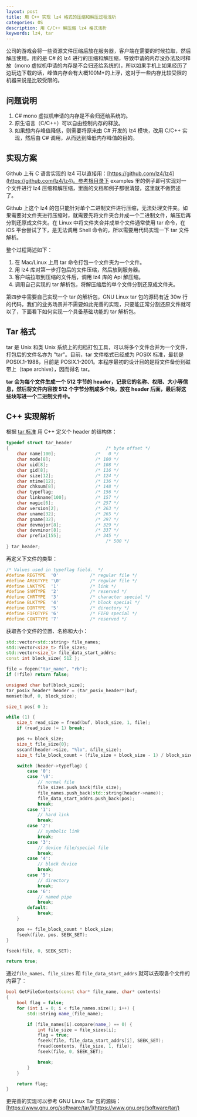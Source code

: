 ```yaml
---
layout: post
title: 用 C++ 实现 lz4 格式的压缩和解压过程浅析
categories: OS
description: 用 C/C++ 解压缩 lz4 格式浅析
keywords: lz4, tar
---
```


公司的游戏会将一些资源文件压缩后放在服务器，客户端在需要的时候拉取，然后解压使用。用的是 C# 的 lz4 进行的压缩和解压缩，导致申请的内存没办法及时释放（mono 虚拟机申请的内存是不会归还给系统的)，所以如果手机上如果经历了边玩边下载的话，峰值内存会有大概100M+的上浮，这对于一些内存比较受限的机器来说是比较受限的。


## 问题说明

1. C# mono 虚拟机申请的内存是不会归还给系统的。
2. 原生语言（C/C++）可以自由控制内存的释放。
3. 如果想内存峰值降低，则需要将原来由 C# 开发的 lz4 模块，改用 C/C++ 实现，然后由 C# 调用，从而达到降低内存峰值的目的。

## 实现方案
Github 上有 C 语言实现的 lz4 可以直接用：[https://github.com/lz4/lz4](https://github.com/lz4/lz4)。参考根目录下 examples 里的例子即可实现对一个文件进行 lz4 压缩和解压缩，里面的文档和例子都很清楚，这里就不做赘述了。

Github 上这个 lz4 的包只能针对单个二进制文件进行压缩，无法处理文件夹。如果需要对文件夹进行压缩时，就需要先将文件夹合并成一个二进制文件，解压后再分割还原成文件夹。在 Linux 中将文件夹合并成单个文件通常使用 tar 命令，在 iOS 平台尝试了下，是无法调用 Shell 命令的，所以需要用代码实现一下 tar 文件解析。

整个过程简述如下：
1. 在 Mac/Linux 上用 tar 命令打包一个文件夹为一个文件。
2. 用 lz4 库对第一步打包后的文件压缩，然后放到服务器。
3. 客户端拉取到压缩的文件后，调用 lz4 库的 Api 解压缩。
4. 调用自己实现的 tar 解析包，将解压缩后的单个文件分割还原成文件夹。

第四步中需要自己实现一个 tar 的解析包，GNU Linux tar 包的源码有近 30w 行的代码，我们的业务场景并不需要如此完善的实现，只要能正常分割还原文件就可以了，下面看下如何实现一个具备基础功能的 tar 解析包。

## Tar 格式
tar 是 Unix 和类 Unix 系统上的归档打包工具，可以将多个文件合并为一个文件，打包后的文件名亦为 "tar"。目前，tar 文件格式已经成为 POSIX 标准，最初是 POSIX.1-1988，目前是 POSIX.1-2001。本程序最初的设计目的是将文件备份到磁带上（tape archive），因而得名 tar。

**tar 会为每个文件生成一个 512 字节的 header，记录它的名称、权限、大小等信息，然后将文件内容按 512 个字节分割成多个块，放在 header 后面，最后将这些块写进一个二进制文件中。**

## C++ 实现解析

根据 [tar 标准](https://www.ibm.com/support/knowledgecenter/sv/ssw_aix_71/filesreference/tar.h.html) 用 C++ 定义个 header 的结构体：
```c
typedef struct tar_header
{                                     /* byte offset */
	char name[100];               /*   0 */
	char mode[8];                 /* 100 */
	char uid[8];                  /* 108 */
	char gid[8];                  /* 116 */
	char size[12];                /* 124 */
	char mtime[12];               /* 136 */
	char chksum[8];               /* 148 */
	char typeflag;                /* 156 */
	char linkname[100];           /* 157 */
	char magic[6];                /* 257 */
	char version[2];              /* 263 */
	char uname[32];               /* 265 */
	char gname[32];               /* 297 */
	char devmajor[8];             /* 329 */
	char devminor[8];             /* 337 */
	char prefix[155];             /* 345 */
                                      /* 500 */
} tar_header;
```
再定义下文件的类型：
```c
/* Values used in typeflag field.  */
#define REGTYPE  '0'            /* regular file */
#define AREGTYPE '\0'           /* regular file */
#define LNKTYPE  '1'            /* link */
#define SYMTYPE  '2'            /* reserved */
#define CHRTYPE  '3'            /* character special */
#define BLKTYPE  '4'            /* block special */
#define DIRTYPE  '5'            /* directory */
#define FIFOTYPE '6'            /* FIFO special */
#define CONTTYPE '7'            /* reserved */
```

获取各个文件的位置、名称和大小：
```c++
std::vector<std::string> file_names;
std::vector<size_t> file_sizes;
std::vector<size_t> file_data_start_addrs;
const int block_size{ 512 };

file = fopen("tar_name", "rb");
if (!file) return false;

unsigned char buf[block_size];
tar_posix_header* header = (tar_posix_header*)buf;
memset(buf, 0, block_size);

size_t pos{ 0 };

while (1) {
	size_t read_size = fread(buf, block_size, 1, file);
	if (read_size != 1) break;

	pos += block_size;
	size_t file_size{0};
	sscanf(header->size, "%lo", &file_size);
	size_t file_block_count = (file_size + block_size - 1) / block_size;

	switch (header->typeflag) {
		case '0': 
		case '\0':
			// normal file
			file_sizes.push_back(file_size);
			file_names.push_back(std::string(header->name));
			file_data_start_addrs.push_back(pos);
			break;
		case '1':
			// hard link
			break;
		case '2':
			// symbolic link
			break;
		case '3':
			// device file/special file
			break;
		case '4':
			// block device
			break;
		case '5':
			// directory
			break;
		case '6':
			// named pipe
			break;
		default:
			break;
	}

	pos += file_block_count * block_size;
	fseek(file, pos, SEEK_SET);
}

fseek(file, 0, SEEK_SET);

return true;

```
通过`file_names`、`file_sizes` 和 `file_data_start_addrs` 就可以去取各个文件的内容了：
```c++
bool GetFileContents(const char* file_name, char* contents)
{
	bool flag = false;
	for (int i = 0; i < file_names.size(); i++) {
		std::string name_(file_name);

		if (file_names[i].compare(name_) == 0) {
			int file_size = file_sizes[i];
			flag = true;
			fseek(file, file_data_start_addrs[i], SEEK_SET);
			fread(contents, file_size, 1, file);
			fseek(file, 0, SEEK_SET);

			break;
		}
	}

	return flag;
}

```

更完善的实现可以参考 GNU Linux Tar 包的源码：[https://www.gnu.org/software/tar/](https://www.gnu.org/software/tar/)